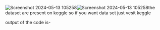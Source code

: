 ![Screenshot 2024-05-13 105258](https://github.com/Ankittiwari16/BookAURA/assets/106158490/1e3d2d97-499d-4b50-a83f-60b046f5056f)![Screenshot 2024-05-13 105258](https://github.com/Ankittiwari16/BookAURA/assets/106158490/31130b90-6700-4f09-8dd7-2067249480ee)the dataset are present on keggle so if you want data set just vesit keggle 




output of the code is-
